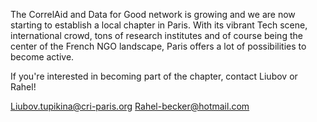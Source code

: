 

The CorrelAid and Data for Good network is growing and we are now starting to establish a local chapter in Paris. 
With its vibrant Tech scene,  international crowd,  tons of research institutes and of course being the center of the French NGO landscape, Paris offers a lot of possibilities to become active. 

If you're interested in becoming part of the chapter, contact Liubov or Rahel!

Liubov.tupikina@cri-paris.org
Rahel-becker@hotmail.com

